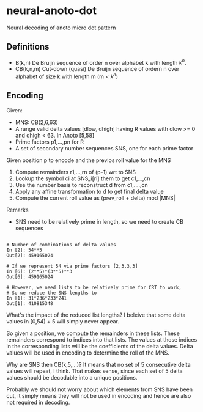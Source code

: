 # neural-anoto-dot

Neural decoding of anoto micro dot pattern

## Definitions

-   B(k,n) De Bruijn sequence of order n over alphabet k with length $k^n$.
-   CB(k,n,m) Cut-down (quasi) De Bruijn sequence of ordern n over alphabet of size k with length m (m < $k^n$)

## Encoding

Given:

-   MNS: CB(2,6,63)
-   A range valid delta values [dlow, dhigh] having R values with dlow >= 0 and dhigh < 63. In Anoto [5,58]
-   Prime factors p1,...,pn for R
-   A set of secondary number sequences SNS, one for each prime factor

Given position p to encode and the previos roll value for the MNS

1. Compute remainders r1,...,rn of (p-1) wrt to SNS
2. Lookup the symbol ci at SNS_i[ri] them to get c1,...,cn
3. Use the number basis to reconstruct d from c1,....,cn
4. Apply any affine transformation to d to get final delta value
5. Compute the current roll value as (prev_roll + delta) mod |MNS|

Remarks

-   SNS need to be relatively prime in length, so we need to create CB sequences

```

# Number of combinations of delta values
In [2]: 54**5
Out[2]: 459165024

# If we represent 54 via prime factors [2,3,3,3]
In [6]: (2**5)*(3**5)**3
Out[6]: 459165024

# However, we need lists to be relatively prime for CRT to work,
# So we reduce the SNS lengths to
In [1]: 31*236*233*241
Out[1]: 410815348
```

What's the impact of the reduced list lengths? I beleive that some delta values in [0,54) + 5 will simply never appear.

So given a position, we compute the remainders in these lists. These remainders correspond to indices into that lists. The values at those indices in the corresponding lists will be the coefficients of the delta values. Delta values will be used in encoding to determine the roll of the MNS.

Why are SNS then CB(k,5,...)? It means that no set of 5 consecutive delta values will repeat, I think. That makes sense, since each set of 5 delta values should be decodable into a unique positions.

Probably we should not worry about which elements from SNS have been cut, it simply means they will not be used in encoding and hence are also not required in decoding.
